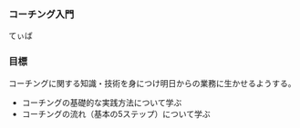 ### コーチング入門
てぃば

### 目標
コーチングに関する知識・技術を身につけ明日からの業務に生かせるようする。

* コーチングの基礎的な実践方法について学ぶ
* コーチングの流れ（基本の5ステップ）について学ぶ
